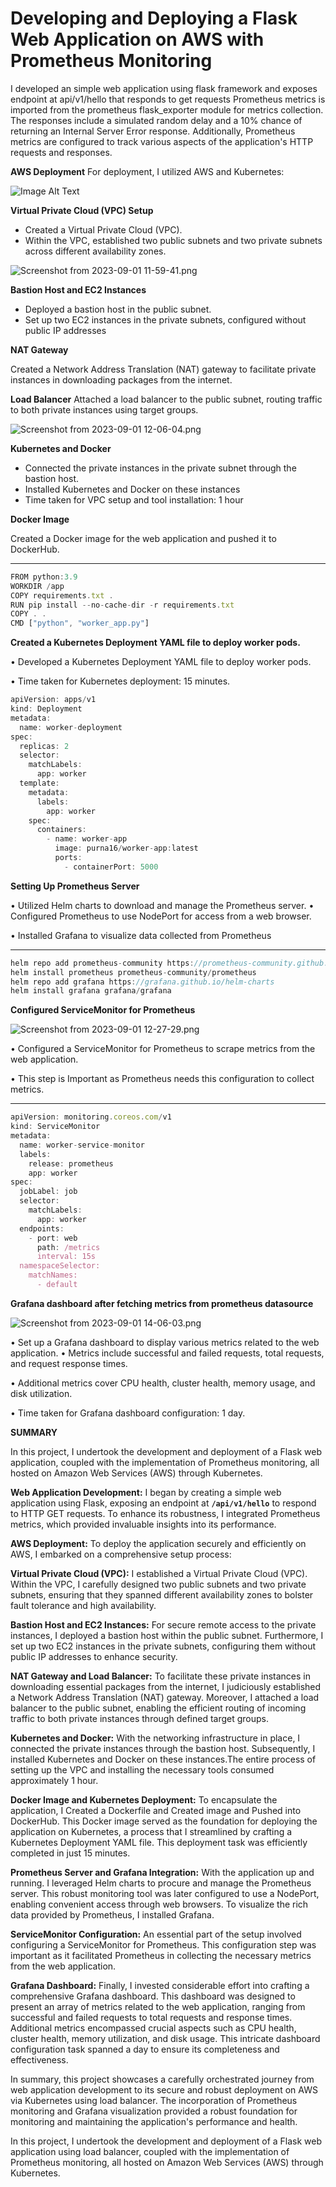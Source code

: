 # Developing and Deploying a Flask Web Application on AWS with Prometheus Monitoring

I developed an simple web application using flask framework and exposes endpoint at api/v1/hello
that responds to get requests
Prometheus metrics is imported from the prometheus flask_exporter module for metrics collection.
The responses include a simulated random delay and a 10% chance of returning an Internal Server Error response. Additionally, Prometheus metrics are configured to track various aspects of the application's HTTP requests and responses.

**AWS Deployment**
For deployment, I utilized AWS and Kubernetes:

![Image Alt Text](https://github.com/purna16/Jsp1/blob/main/images/Screenshot%20from%202023-09-01%2012-32-29.png)


**Virtual Private Cloud (VPC) Setup**

- Created a Virtual Private Cloud (VPC).
- Within the VPC, established two public subnets and two private subnets across different availability zones.

![Screenshot from 2023-09-01 11-59-41.png](https://github.com/purna16/Jsp1/blob/main/images/Screenshot%20from%202023-09-01%2011-59-41.png)

**Bastion Host and EC2 Instances**

- Deployed a bastion host in the public subnet.
- Set up two EC2 instances in the private subnets, configured without public IP addresses

**NAT Gateway**

Created a Network Address Translation (NAT) gateway to facilitate private instances in downloading packages from the internet.

**Load Balancer**
Attached a load balancer to the public subnet, routing traffic to both private instances using target groups.

![Screenshot from 2023-09-01 12-06-04.png](https://github.com/purna16/Jsp1/blob/main/images/Screenshot%20from%202023-09-01%2012-06-04.png)

**Kubernetes and Docker**

- Connected the private instances in the private subnet through the bastion host.
- Installed Kubernetes and Docker on these instances
- Time taken for VPC setup and tool installation: 1 hour

**Docker Image**

Created a Docker image for the web application and pushed it to DockerHub.
********

```jsx
FROM python:3.9
WORKDIR /app
COPY requirements.txt .
RUN pip install --no-cache-dir -r requirements.txt
COPY . .
CMD ["python", "worker_app.py"]
```

****Created a Kubernetes Deployment YAML file to deploy  worker pods.****

• Developed a Kubernetes Deployment YAML file to deploy worker pods.

• Time taken for Kubernetes deployment: 15 minutes.

```jsx
apiVersion: apps/v1
kind: Deployment
metadata:
  name: worker-deployment
spec:
  replicas: 2  
  selector:
    matchLabels:
      app: worker
  template:
    metadata:
      labels:
        app: worker
    spec:
      containers:
        - name: worker-app
          image: purna16/worker-app:latest
          ports:
            - containerPort: 5000
```

****Setting Up Prometheus Server****

• Utilized Helm charts to download and manage the Prometheus server.
• Configured Prometheus to use NodePort for access from a web browser.

• Installed Grafana to visualize data collected from Prometheus
********

```jsx
helm repo add prometheus-community https://prometheus-community.github.io/helm-charts
helm install prometheus prometheus-community/prometheus
helm repo add grafana https://grafana.github.io/helm-charts
helm install grafana grafana/grafana
```

****Configured ServiceMonitor for Prometheus****

![Screenshot from 2023-09-01 12-27-29.png](https://github.com/purna16/Jsp1/blob/main/images/Screenshot%20from%202023-09-01%2012-27-29.png)

• Configured a ServiceMonitor for Prometheus to scrape metrics from the web application.

• This step is Important as Prometheus needs this configuration to collect metrics.

********

```jsx
apiVersion: monitoring.coreos.com/v1
kind: ServiceMonitor
metadata:
  name: worker-service-monitor
  labels:
    release: prometheus
    app: worker
spec:
  jobLabel: job
  selector:
    matchLabels:
      app: worker
  endpoints:
    - port: web
      path: /metrics
      interval: 15s  
  namespaceSelector:
    matchNames:
      - default
```

**Grafana dashboard after fetching metrics from prometheus datasource**

![Screenshot from 2023-09-01 14-06-03.png](https://github.com/purna16/Jsp1/blob/main/images/Screenshot%20from%202023-09-01%2014-06-03.png)

• Set up a Grafana dashboard to display various metrics related to the web application.
• Metrics include successful and failed requests, total requests, and request response times.

• Additional metrics cover CPU health, cluster health, memory usage, and disk utilization.

• Time taken for Grafana dashboard configuration: 1 day.

**SUMMARY**

In this project, I undertook the development and deployment of a Flask web application, coupled with the implementation of Prometheus monitoring, all hosted on Amazon Web Services (AWS) through Kubernetes.

**Web Application Development:**
I began by creating a simple web application using Flask, exposing an endpoint at **`/api/v1/hello`** to respond to HTTP GET requests. To enhance its robustness, I integrated Prometheus metrics, which provided invaluable insights into its performance.

**AWS Deployment:**
To deploy the application securely and efficiently on AWS, I embarked on a comprehensive setup process:

**Virtual Private Cloud (VPC):**
I established a Virtual Private Cloud (VPC). Within the VPC, I carefully designed two public subnets and two private subnets, ensuring that they spanned different availability zones to bolster fault tolerance and high availability.

**Bastion Host and EC2 Instances:**
For secure remote access to the private instances, I deployed a bastion host within the public subnet. Furthermore, I set up two EC2 instances in the private subnets, configuring them without public IP addresses to enhance security.

**NAT Gateway and Load Balancer:**
To facilitate these private instances in downloading essential packages from the internet, I judiciously established a Network Address Translation (NAT) gateway. Moreover, I attached a load balancer to the public subnet, enabling the efficient routing of incoming traffic to both private instances through defined target groups.

**Kubernetes and Docker:**
With the networking infrastructure in place, I connected the private instances through the bastion host. Subsequently, I installed Kubernetes and Docker on these instances.The entire process of setting up the VPC and installing the necessary tools consumed approximately 1 hour.

**Docker Image and Kubernetes Deployment:**
To encapsulate the application, I Created a Dockerfile and Created image and Pushed into DockerHub. This Docker image served as the foundation for deploying the application on Kubernetes, a process that I streamlined by crafting a Kubernetes Deployment YAML file. This deployment task was efficiently completed in just 15 minutes.

**Prometheus Server and Grafana Integration:**
With the application up and running. I leveraged Helm charts to procure and manage the Prometheus server. This robust monitoring tool was later configured to use a NodePort, enabling convenient access through web browsers. To visualize the rich data provided by Prometheus, I installed Grafana.

**ServiceMonitor Configuration:**
An essential part of the setup involved configuring a ServiceMonitor for Prometheus. This configuration step was important as it facilitated Prometheus in collecting the necessary metrics from the web application.

**Grafana Dashboard:**
Finally, I invested considerable effort into crafting a comprehensive Grafana dashboard. This dashboard was designed to present an array of metrics related to the web application, ranging from successful and failed requests to total requests and response times. Additional metrics encompassed crucial aspects such as CPU health, cluster health, memory utilization, and disk usage. This intricate dashboard configuration task spanned a day to ensure its completeness and effectiveness.

In summary, this project showcases a carefully orchestrated journey from web application development to its secure and robust deployment on AWS via Kubernetes using load balancer. The incorporation of Prometheus monitoring and Grafana visualization provided a robust foundation for monitoring and maintaining the application's performance and health.

In this project, I undertook the development and deployment of a Flask web application using load balancer, coupled with the implementation of Prometheus monitoring, all hosted on Amazon Web Services (AWS) through Kubernetes.
